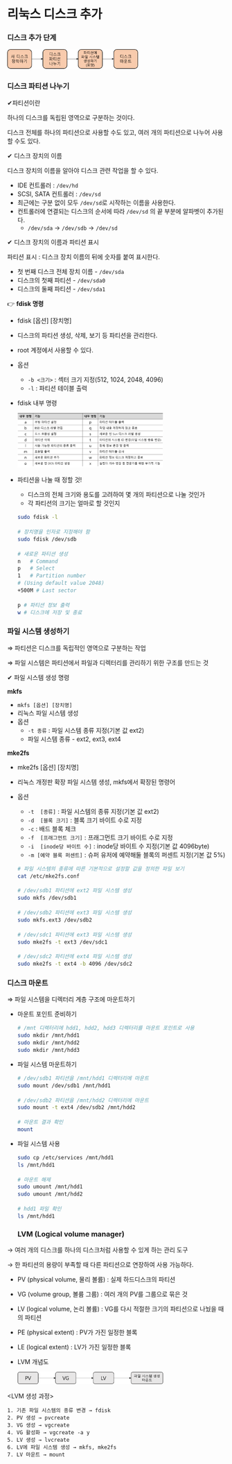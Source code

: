 리눅스 디스크 추가
===

### 디스크 추가 단계
<img src = "./imgs/디스크 추가 단계.png" width="60%" height="30%" >

### 디스크 파티션 나누기

✔파티션이란

하나의 디스크를 독립된 영역으로 구분하는 것이다.

디스크 전체를 하나의 파티션으로 사용할 수도 있고, 여러 개의 파티션으로 나누어 사용할 수도 있다.

✔ 디스크 장치의 이름

디스크 장치의 이름을 알아야 디스크 관련 작업을 할 수 있다.

- IDE 컨트롤러 :  `/dev/hd`
- SCSI, SATA 컨트롤러 : `/dev/sd`
- 최근에는 구분 없이 모두 `/dev/sd`로 시작하는 이름을 사용한다.
- 컨트롤러에 연결되는 디스크의 순서에 따라 `/dev/sd` 의 끝 부분에 알파벳이 추가된다.
    - `/dev/sda` → `/dev/sdb` → `/dev/sd`

✔ 디스크 장치의 이름과 파티션 표시

파티션 표시 : 디스크 장치 이름의 뒤에 숫자를 붙여 표시한다.

- 첫 번째 디스크 전체 장치 이름 -    `/dev/sda`
- 디스크의 첫째 파티션 - `/dev/sda0`
- 디스크의 둘째 파티션 - `/dev/sda1`

👉 **fdisk 명령**

- fdisk [옵션] [장치명]
- 디스크의 파티션 생성, 삭제, 보기 등 파티션을 관리한다.
- root 계정에서 사용할 수 있다.
- 옵션
    - `-b <크기>` : 섹터 크기 지정(512, 1024, 2048, 4096)
    - `-l` : 파티션 테이블 출력
- fdisk 내부 명령

    <img src = "./imgs/fdisk_내부_명령.png" width="70%" height="50%" >
- 파티션을 나눌 때 정할 것!
    - 디스크의 전체 크기와 용도를 고려하여 몇 개의 파티션으로 나눌 것인가
    - 각 파티션의 크기는 얼마로 할 것인지

    ```bash
    sudo fdisk -l

    # 장치명을 인자로 지정해야 함
    sudo fdisk /dev/sdb

    # 새로운 파티션 생성
    n   # Command
    p   # Select
    1   # Partition number
    # (Using default value 2048)
    +500M # Last sector

    p # 파티션 정보 출력
    w # 디스크에 저장 및 종료
    ```



### 파일 시스템 생성하기

⇒ 파티션은 디스크를 독립적인 영역으로 구분하는 작업

⇒ 파일 시스템은 파티션에서 파일과 디렉터리를 관리하기 위한 구조를 만드는 것

✔ 파일 시스템 생성 명령

**mkfs**

- `mkfs [옵션] [장치명]`
- 리눅스 파일 시스템 생성
- 옵션
    - `-t 종류` :  파일 시스템 종류 지정(기본 값 ext2)
    - 파일 시스템 종류 - ext2, ext3, ext4

**mke2fs**

- mke2fs [옵션] [장치명]
- 리눅스 개정판 확장 파일 시스템 생성, mkfs에서 확장된 명령어
- 옵션
    - `-t  [종류]` : 파일 시스템의 종류 지정(기본 값 ext2)
    - `-d  [블록 크기]` : 블록 크기 바이트 수로 지정
    - `-c` : 배드 블록 체크
    - `-f  [프래그먼트 크기]` : 프래그먼트 크기 바이트 수로 지정
    - `-i  [inode당 바이트 수]` : inode당 바이트 수 지정(기본 값 4096byte)
    - `-m [예약 블록 퍼센트]` : 슈퍼 유저에 예약해둘 블록의 퍼센트 지정(기본 값 5%)
    

    ```bash
    # 파일 시스템의 종류에 따른 기본적으로 설정할 값을 정의한 파일 보기
    cat /etc/mke2fs.conf

    # /dev/sdb1 파티션에 ext2 파일 시스템 생성
    sudo mkfs /dev/sdb1

    # /dev/sdb2 파티션에 ext3 파일 시스템 생성
    sudo mkfs.ext3 /dev/sdb2

    # /dev/sdc1 파티션에 ext3 파일 시스템 생성
    sudo mke2fs -t ext3 /dev/sdc1

    # /dev/sdc2 파티션에 ext4 파일 시스템 생성
    sudo mke2fs -t ext4 -b 4096 /dev/sdc2
    ```

### 디스크 마운트

⇒ 파일 시스템을 디렉터리 계층 구조에 마운트하기

- 마운트 포인트 준비하기

    ```bash
    # /mnt 디렉터리에 hdd1, hdd2, hdd3 디렉터리를 마운트 포인트로 사용
    sudo mkdir /mnt/hdd1
    sudo mkdir /mnt/hdd2
    sudo mkdir /mnt/hdd3
    ```

- 파일 시스템 마운트하기

    ```bash
    # /dev/sdb1 파티션을 /mnt/hdd1 디렉터리에 마운트
    sudo mount /dev/sdb1 /mnt/hdd1

    # /dev/sdb2 파티션을 /mnt/hdd2 디렉터리에 마운트
    sudo mount -t ext4 /dev/sdb2 /mnt/hdd2

    # 마운트 결과 확인
    mount
    ```

- 파일 시스템 사용

    ```bash
    sudo cp /etc/services /mnt/hdd1
    ls /mnt/hdd1

    # 마운트 해제
    sudo umount /mnt/hdd1
    sudo umount /mnt/hdd2

    # hdd1 파일 확인
    ls /mnt/hdd1
    ```
    
   ### LVM (Logical volume manager)

→ 여러 개의 디스크를 하나의 디스크처럼 사용할 수 있게 하는 관리 도구

→ 한 파티션의 용량이 부족할 때 다른 파티션으로 연장하여 사용 가능하다.

- PV (physical volume, 물리 볼륨) : 실제 하드디스크의 파티션
- VG (volume group, 볼륨 그룹) : 여러 개의 PV를 그룹으로 묶은 것
- LV (logical volume, 논리 볼륨) : VG를 다시 적절한 크기의 파티션으로 나눴을 때의 파티션
- PE (physical extent) : PV가 가진 일정한 블록
- LE (logical extent) : LV가 가진 일정한 블록
- LVM 개념도

    <img src = "./imgs/LVM개념도.png" width="70%" height="30%" >

<LVM 생성 과정>

    1. 기존 파일 시스템의 종류 변경 → fdisk
    2. PV 생성 → pvcreate
    3. VG 생성 → vgcreate
    4. VG 활성화 → vgcreate -a y
    5. LV 생성 → lvcreate
    6. LV에 파일 시스템 생성 → mkfs, mke2fs
    7. LV 마운트 → mount
